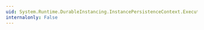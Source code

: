 ```yaml
---
uid: System.Runtime.DurableInstancing.InstancePersistenceContext.Execute(System.Runtime.DurableInstancing.InstancePersistenceCommand,System.TimeSpan)
internalonly: False
---
```

